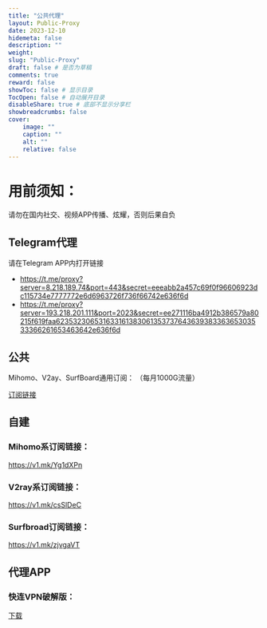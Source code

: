 ```yaml
---
title: "公共代理"
layout: Public-Proxy
date: 2023-12-10
hidemeta: false
description: ""
weight:
slug: "Public-Proxy"
draft: false # 是否为草稿
comments: true
reward: false
showToc: false # 显示目录
TocOpen: false # 自动展开目录
disableShare: true # 底部不显示分享栏
showbreadcrumbs: false
cover:
    image: ""
    caption: ""
    alt: ""
    relative: false
---
```


# 用前须知：
请勿在国内社交、视频APP传播、炫耀，否则后果自负

## Telegram代理
请在Telegram APP内打开链接
- https://t.me/proxy?server=8.218.189.74&port=443&secret=eeeabb2a457c69f0f96606923dc115734e7777772e6d6963726f736f66742e636f6d
- https://t.me/proxy?server=193.218.201.111&port=2023&secret=ee271116ba4912b386579a80215f619faa62353230653163316138306135373764363938336365303533366261653463642e636f6d

## 公共
Mihomo、V2ay、SurfBoard通用订阅： （每月1000G流量）

[订阅链接](https://pqjc.site/api/v1/client/subscribe?token=a5d97ed14186599164a7b787c02045ef)

## 自建
### Mihomo系订阅链接：
https://v1.mk/Yg1dXPn
### V2ray系订阅链接：
https://v1.mk/csSlDeC
### Surfbroad订阅链接：
https://v1.mk/zjvgaVT

## 代理APP
### 快连VPN破解版：
[下载](https://alist.vofficial233.com/Android%E8%BD%AF%E4%BB%B6/%E4%BB%A3%E7%90%86%E8%BD%AF%E4%BB%B6)

